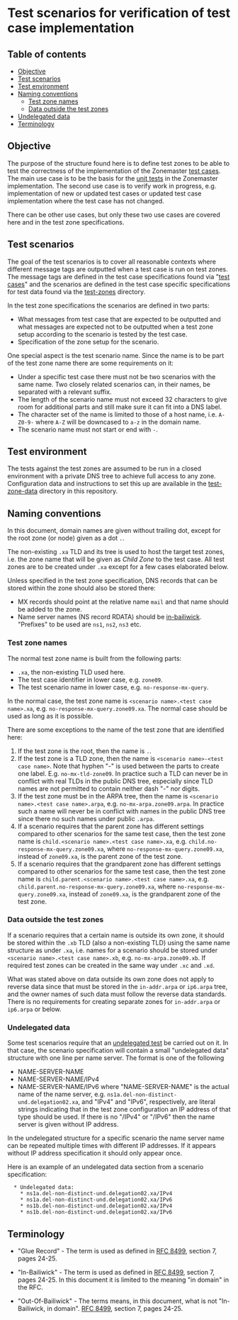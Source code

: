 # Test scenarios for verification of test case implementation

## Table of contents

* [Objective](#objective)
* [Test scenarios](#test-scenarios)
* [Test environment](#test-environment)
* [Naming conventions](#naming-conventions)
  * [Test zone names](#test-zone-names)
  * [Data outside the test zones](#data-outside-the-test-zones)
* [Undelegated data](#undelegated-data)
* [Terminology](#terminology)



## Objective

The purpose of the structure found here is to define test zones to be able to
test the correctness of the implementation of the Zonemaster [test cases]. The
main use case is to be the basis for the [unit tests] in the Zonemaster
implementation. The second use case is to verify work in progress, e.g.
implementation of new or updated test cases or updated test case
implementation where the test case has not changed.

There can be other use cases, but only these two use cases are covered here
and in the test zone specifications.


## Test scenarios

The goal of the test scenarios is to cover all reasonable contexts where
different message tags are outputted when a test case is run on test zones. The
message tags are defined in the test case specifications found via "[test cases]"
and the scenarios are defined in the test case specific specifications for test
data found via the [test-zones] directory.

In the test zone specifications the scenarios are defined in two parts:

* What messages from test case that are expected to be outputted and what
  messages are expected not to be outputted when a test zone setup according to
  the scenario is tested by the test case.
* Specification of the zone setup for the scenario.

One special aspect is the test scenario name. Since the name is to be part
of the test zone name there are some requirements on it:
* Under a specific test case there must not be two scenarios with the same name.
  Two closely related scenarios can, in their names, be separated with a
  relevant suffix.
* The length of the scenario name must not exceed 32 characters to give room for
  additional parts and still make sure it can fit into a DNS label.
* The character set of the name is limited to those of a host name, i.e.
  `A-Z0-9-` where `A-Z` will be downcased to `a-z` in the domain name.
* The scenario name must not start or end with `-`.


## Test environment

The tests against the test zones are assumed to be run in a closed environment
with a private DNS tree to achieve full access to any zone. Configuration data
and instructions to set this up are available in the [test-zone-data] directory
in this repository.

## Naming conventions

In this document, domain names are given without trailing dot, except for the root
zone (or node) given as a dot `.`.

The non-existing `.xa` TLD and its tree is used to host the target test
zones, i.e. the zone name that will be given as *Child Zone* to the test case.
All test zones are to be created under `.xa` except for a few cases elaborated
below.

Unless specified in the test zone specification, DNS records that can be stored
within the zone should also be stored there:
* MX records should point at the relative name `mail` and that name should be
  added to the zone.
* Name server names (NS record RDATA) should be [in-bailiwick]. "Prefixes" to be
  used are `ns1`, `ns2`, `ns3` etc.


### Test zone names

The normal test zone name is built from the following parts:
* `.xa`, the non-existing TLD used here.
* The test case identifier in lower case, e.g. `zone09`.
* The test scenario name in lower case, e.g. `no-response-mx-query`.

In the normal case, the test zone name is `<scenario name>.<test case name>.xa`,
e.g. `no-response-mx-query.zone09.xa`. The normal case should be used as long as
it is possible.

There are some exceptions to the name of the test zone that are identified here:
1. If the test zone is the root, then the name is `.`.
2. If the test zone is a TLD zone, then the name is
   `<scenario name>-<test case name>`. Note that hyphen "-" is used between the
   parts to create one label. E.g. `no-mx-tld-zone09`. In practice such a TLD
   can never be in conflict with real TLDs in the public DNS tree, especially
   since TLD names are not permitted to contain neither dash "-" nor digits.
3. If the test zone must be in the ARPA tree, then the name is
   `<scenario name>.<test case name>.arpa`, e.g. `no-mx-arpa.zone09.arpa`. In
   practice such a name will never be in conflict with names in the public DNS
   tree since there no such names under public `.arpa`.
4. If a scenario requires that the parent zone has different settings compared to
   other scenarios for the same test case, then the test zone name is
   `child.<scenario name>.<test case name>.xa`, e.g.
   `child.no-response-mx-query.zone09.xa`, where
   `no-response-mx-query.zone09.xa`, instead of `zone09.xa`, is the parent zone
   of the test zone.
5. If a scenario requires that the grandparent zone has different settings
   compared to other scenarios for the same test case, then the test zone name is
   `child.parent.<scenario name>.<test case name>.xa`, e.g.
   `child.parent.no-response-mx-query.zone09.xa`, where
   `no-response-mx-query.zone09.xa`, instead of `zone09.xa`, is the grandparent
   zone of the test zone.

### Data outside the test zones

If a scenario requires that a certain name is outside its own zone, it should be
stored within the `.xb` TLD (also a non-existing TLD) using the same name
structure as under `.xa`, i.e. names for a scenario should be stored under
`<scenario name>.<test case name>.xb`, e.g. `no-mx-arpa.zone09.xb`. If required
test zones can be created in the same way under `.xc` and `.xd`.

What was stated above on data outside its own zone does not apply to reverse data
since that must be stored in the `in-addr.arpa` or `ip6.arpa` tree, and the
owner names of such data must follow the reverse data standards. There is no
requirements for creating separate zones for `in-addr.arpa` or `ip6.arpa` or
below.

### Undelegated data

Some test scenarios require that an [undelegated test] be carried out on it.
In that case, the scenario specification will contain a small
"undelegated data" structure with one line per name server. The format is one of
the following
* NAME-SERVER-NAME
* NAME-SERVER-NAME/IPv4
* NAME-SERVER-NAME/IPv6
where "NAME-SERVER-NAME" is the actual name of the name server, e.g.
`ns1a.del-non-distinct-und.delegation02.xa`, and "IPv4" and "IPv6",
respectively, are literal strings indicating that in the test zone configuration
an IP address of that type should be used. If there is no "/IPv4" or "/IPv6"
then the name server is given without IP address.

In the undelegated structure for a specific scenario the name server name can be
repeated multiple times with different IP addresses. If it appears without
IP address specification it should only appear once.

Here is an example of an undelegated data section from a scenario specification:
```
  * Undelegated data:
    * ns1a.del-non-distinct-und.delegation02.xa/IPv4
    * ns1a.del-non-distinct-und.delegation02.xa/IPv6
    * ns1b.del-non-distinct-und.delegation02.xa/IPv4
    * ns1b.del-non-distinct-und.delegation02.xa/IPv6
```


## Terminology

* "Glue Record" - The term is used as defined in [RFC 8499], section 7, pages
  24-25.

* "In-Bailiwick" - The term is used as defined in [RFC 8499], section 7,
  pages 24-25. In this document it is limited to the meaning "in domain" in the
  RFC.

* "Out-Of-Bailiwick" - The terms means, in this document, what is not 
  "In-Bailiwick, in domain". [RFC 8499], section 7,  pages 24-25.


[Glue Records]:                                      #terminology
[In-Bailiwick]:                                      #terminology
[Out-Of-Bailiwick]:                                  #terminology
[RFC 8499]:                                          https://datatracker.ietf.org/doc/html/rfc8499#section-7
[Test cases]:                                        ../tests/README.md
[Test-zones]:                                        .
[undelegated test]:                                  ../test-types/undelegated-test.md
[Unit tests]:                                        https://github.com/zonemaster/zonemaster-engine/tree/master/t
[Test-zone-data]:                                    https://github.com/zonemaster/zonemaster/tree/master/test-zone-data
